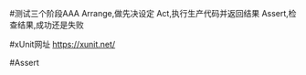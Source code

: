 ﻿#测试三个阶段AAA
Arrange,做先决设定
Act,执行生产代码并返回结果
Assert,检查结果,成功还是失败

#xUnit网址
https://xunit.net/

#Assert

